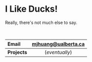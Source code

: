 # I Like Ducks!

Really, there's not much else to say.

<br>

| Email | mjhuang@ualberta.ca |
| :--- | :---: |
| **Projects** | (_eventually_) |
